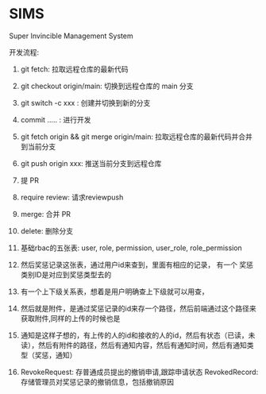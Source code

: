 # SIMS

Super Invincible Management System

开发流程:
1. git fetch: 拉取远程仓库的最新代码
2. git checkout origin/main: 切换到远程仓库的 main 分支
3. git switch -c xxx : 创建并切换到新的分支
4. commit ..... : 进行开发
5. git fetch origin && git merge origin/main: 拉取远程仓库的最新代码并合并到当前分支
6. git push origin xxx: 推送当前分支到远程仓库
7. 提 PR
8. require review: 请求reviewpush
9. merge: 合并 PR
10. delete: 删除分支
 
1. 基础rbac的五张表: user, role, permission, user_role, role_permission
2. 然后奖惩记录这张表，通过用户id来查到，里面有相应的记录， 有一个 奖惩类别ID是对应到奖惩类型去的
3. 有一个上下级关系表，想着是用户明确查上下级就可以用查，
4. 然后就是附件，是通过奖惩记录的id来存一个路径，然后前端通过这个路径来获取附件,同样的上传的时候也是
5. 通知是这样子想的，有上传的人的id和接收的人的id，然后有状态（已读，未读），然后有附件的路径，然后有通知内容，然后有通知时间，然后有通知类型（奖惩，通知）
6. RevokeRequest:  存普通成员提出的撤销申请,跟踪申请状态 RevokedRecord: 存储管理员对奖惩记录的撤销信息，包括撤销原因